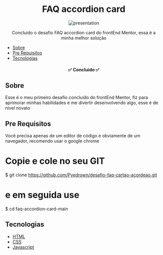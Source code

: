 <h1 align="center">FAQ accordion card</h1>

<div align="center">
  <img src="https://github.com/Pyedrown/desafio-faq-cartao-acordeao/blob/master/presentation.PNG" alt="presentation"/>
</div>

<p align="center">Concluido o desafio FAQ accordion card do frontEnd Mentor, essa é a minha melhor solução</p>

* [Sobre](#Sobre)
* [Pre Requisitos](#Pre-requisitos)
* [Tecnologias](#tecnologias)

<h4 align="center">
  ✅ Concluido ✅
</h4>

## Sobre

Esse é o meu primeiro desafio concluido do frontEnd Mentor, fiz para aprimorar minhas habilidades e me divertir desenvolvendo algo, esse é de nivel novato

## Pre Requisitos
Você precisa apenas de um editor de código e obviamente de um navegador, recomendo usar o google chrome

# Copie e cole no seu GIT
$ git clone https://github.com/Pyedrown/desafio-faq-cartao-acordeao.git

# e em seguida use
$ cd faq-accordion-card-main

## Tecnologias

- [HTML](https://developer.mozilla.org/pt-BR/docs/Web/HTML)
- [CSS](https://developer.mozilla.org/pt-BR/docs/Web/CSS)
- [Javascript](https://developer.mozilla.org/pt-BR/docs/Web/JavaScript)
